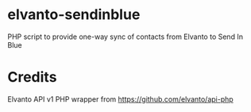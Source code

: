 # elvanto-sendinblue
PHP script to provide one-way sync of contacts from Elvanto to Send In Blue

# Credits
Elvanto API v1 PHP wrapper from https://github.com/elvanto/api-php
